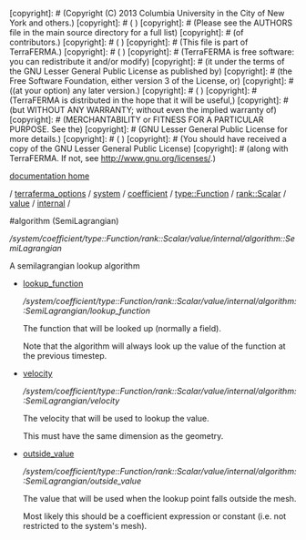 [copyright]: # (Copyright (C) 2013 Columbia University in the City of New York and others.)
[copyright]: # ( )
[copyright]: # (Please see the AUTHORS file in the main source directory for a full list)
[copyright]: # (of contributors.)
[copyright]: # ( )
[copyright]: # (This file is part of TerraFERMA.)
[copyright]: # ( )
[copyright]: # (TerraFERMA is free software: you can redistribute it and/or modify)
[copyright]: # (it under the terms of the GNU Lesser General Public License as published by)
[copyright]: # (the Free Software Foundation, either version 3 of the License, or)
[copyright]: # ((at your option) any later version.)
[copyright]: # ( )
[copyright]: # (TerraFERMA is distributed in the hope that it will be useful,)
[copyright]: # (but WITHOUT ANY WARRANTY; without even the implied warranty of)
[copyright]: # (MERCHANTABILITY or FITNESS FOR A PARTICULAR PURPOSE. See the)
[copyright]: # (GNU Lesser General Public License for more details.)
[copyright]: # ( )
[copyright]: # (You should have received a copy of the GNU Lesser General Public License)
[copyright]: # (along with TerraFERMA. If not, see <http://www.gnu.org/licenses/>.)

[documentation home](https://github.com/terraferma/terraferma/wiki/Documentation)

/ [terraferma_options](../../../../../../../terraferma_options.md) / [system](../../../../../../system.md) / [coefficient](../../../../../coefficient.md) / [type::Function](../../../../type__Function.md) / [rank::Scalar](../../../rank__Scalar.md) / [value](../../value.md) / [internal](../internal.md) /

#algorithm (SemiLagrangian)

*/system/coefficient/type::Function/rank::Scalar/value/internal/algorithm::SemiLagrangian*

A semilagrangian lookup algorithm

* [lookup_function](algorithm__SemiLagrangian/lookup_function.md "child")

    */system/coefficient/type::Function/rank::Scalar/value/internal/algorithm::SemiLagrangian/lookup_function*

    The function that will be looked up (normally a field).
    
    Note that the algorithm will always look up the value of the function at the previous timestep.

* [velocity](algorithm__SemiLagrangian/velocity.md "child")

    */system/coefficient/type::Function/rank::Scalar/value/internal/algorithm::SemiLagrangian/velocity*

    The velocity that will be used to lookup the value.
    
    This must have the same dimension as the geometry.

* [outside_value](algorithm__SemiLagrangian/outside_value.md "child")

    */system/coefficient/type::Function/rank::Scalar/value/internal/algorithm::SemiLagrangian/outside_value*

    The value that will be used when the lookup point falls outside the mesh.
    
    Most likely this should be a coefficient expression or constant (i.e. not restricted to the system's mesh).

[autogenerated]: # (This file was automatically generated from the schema file:/home/cwilson/repos/github/TerraFERMA/TerraFERMA/buckettools/schemas/function.rng.)

